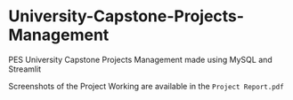 # University-Capstone-Projects-Management
PES University Capstone Projects Management made using MySQL and Streamlit

Screenshots of the Project Working are available in the `Project Report.pdf`
